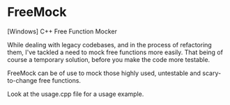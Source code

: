 # FreeMock
[Windows]
C++ Free Function Mocker

While dealing with legacy codebases, and in the process of refactoring them,
I've tackled a need to mock free functions more easily.
That being of course a temporary solution, before you make the code more testable.

FreeMock can be of use to mock those highly used, untestable and scary-to-change free functions.

Look at the usage.cpp file for a usage example.
